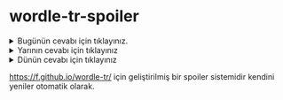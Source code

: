 # wordle-tr-spoiler

<details>
  <summary>Bugünün cevabı için tıklayınız.</summary>
  <br>
    <b> basın </b>
</details>

<details>
  <summary>Yarının cevabı için tıklayınız</summary>
  <br>
   <b> kefal </b>
</details>

<details>
  <summary>Dünün cevabı için tıklayınız </summary>
  <br>
  <b> emzik </b>
</details>

https://f.github.io/wordle-tr/ için geliştirilmiş bir spoiler sistemidir kendini yeniler otomatik olarak.

